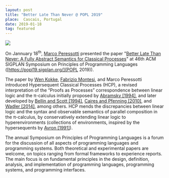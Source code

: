 ```yaml
---
layout: post
title: "Better Late Than Never @ POPL 2019"
place:  Cascais, Portugal
date: 2019-01-18
tag: featured
---
```


<img class="img-fluid mx-auto d-block" src="/images/posts/popl2019.png">

On Jannuary 18<sup>th</sup>, [Marco Peressotti](/people.html#mp) presented the paper "[Better Late Than Never: A Fully Abstract Semantics for Classical Processes](/publications.html#paper_KMP19)" at 46th ACM SIGPLAN Symposium on Principles of Programming Languages ([https://popl19.sigplan.org/](POPL 2019)).

<!--more-->

The paper by [Wen Kokke](http://wenkokke.github.io/), [Fabrizio Montesi](/people.html#fm), and Marco Peressotti introduced Hypersequent Classical Processes (HCP), a revised interpretation of the “Proofs as Processes” correspondence between linear logic and the π-calculus initially proposed by [Abramsky [1994]](https://doi.org/10.1016/0304-3975%2894%2900103-0), and later developed by [Bellin and Scott [1994]](https://doi.org/10.1016/0304-3975%2894%2900104-9), [Caires and Pfenning [2010]](https://doi.org/10.1007/978-3-642-15375-4_16), and [Wadler [2014]](https://doi.org/10.1017/S095679681400001X), among others. HCP mends the discrepancies between linear logic and the syntax and observable semantics of parallel composition in the π-calculus, by conservatively extending linear logic to hyperenvironments (collections of environments, inspired by the hypersequents by [Avron [1991]](https://doi.org/10.1007/BF01531058)). 

The annual Symposium on Principles of Programming Languages is a forum for the discussion of all aspects of programming languages and programming systems. Both theoretical and experimental papers are welcome, on topics ranging from formal frameworks to experience reports. The main focus is on fundamental principles in the design, definition, analysis, and implementation of programming languages, programming systems, and programming interfaces.